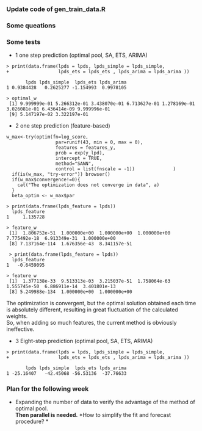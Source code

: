 ### Update code of gen_train_data.R

### Some queations


### Some tests  

* 1 one step prediction (optimal pool, SA, ETS, ARIMA) 
```
> print(data.frame(lpds = lpds, lpds_simple = lpds_simple,
+                  lpds_ets = lpds_ets , lpds_arima = lpds_arima ))

       lpds lpds_simple  lpds_ets lpds_arima
1 0.9384428   0.2625277 -1.154993  0.9978105

> optimal_w
 [1] 9.999999e-01 5.266312e-01 3.438070e-01 6.713627e-01 1.278169e-01 3.026081e-01 6.436414e-09 9.999996e-01
 [9] 5.147197e-02 3.322197e-01
```
* 2 one step prediction (feature-based) 
```
w_max<-try(optim(fn=log_score,
                  par=runif(43, min = 0, max = 0),
                  features = features_y,
                  prob = exp(y_lpd),
                  intercept = TRUE,
                  method="SANN",
                  control = list(fnscale = -1))              )
  if(is(w_max, "try-error")) browser()
  if(w_max$convergence!=0){
    cat("The optimization does not converge in data", a)
  }
  beta_optim <- w_max$par
```
```
> print(data.frame(lpds_feature = lpds))
  lpds_feature
1     1.135728

> feature_w
 [1]  1.806752e-51  1.000000e+00  1.000000e+00  1.000000e+00  7.775492e-18  6.913349e-31  1.000000e+00
 [8] 7.137164e-114  1.676356e-43  8.341157e-51
 
 > print(data.frame(lpds_feature = lpds))
  lpds_feature
1   -0.6459095

> feature_w
 [1]  1.377138e-33  9.513313e-03  3.215037e-51  1.758064e-63  1.555745e-50  6.886911e-14  3.401801e-13
 [8] 5.249988e-134  1.000000e+00  1.000000e+00
```
The optimization is convergent, but the optimal solution obtained each time is absolutely different, resulting in great fluctuation of the calculated weights.  
So, when adding so much features, the current method is obviously ineffective.

* 3 Eight-step prediction (optimal pool, SA, ETS, ARIMA) 
```
> print(data.frame(lpds = lpds, lpds_simple = lpds_simple,
+                  lpds_ets = lpds_ets , lpds_arima = lpds_arima ))

       lpds lpds_simple  lpds_ets lpds_arima
1 -25.16407   -42.45068 -56.53136  -37.76633
```
### Plan for the following week
*  Expanding the number of data to verify the advantage of the method of optimal pool.  
**Then parallel is needed.** *How to simplify the fit and forecast procedure? * 

